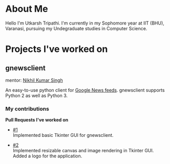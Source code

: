 # About Me
Hello I'm Utkarsh Tripathi.
I'm currently in my Sophomore year at IIT (BHU), Varanasi, pursuing my Undegraduate studies in Computer Science.


# Projects I've worked on
## gnewsclient
mentor: [Nikhil Kumar Singh](https://github.com/nikhilkumarsingh)

An easy-to-use python client for [Google News feeds](https://news.google.com/).
gnewsclient supports Python 2 as well as Python 3.

### My contributions 
  **Pull Requests I've worked on**
  
- [#1](https://github.com/nikhilkumarsingh/gnewsclient/pull/16)<br/>
  Implemented basic Tkinter GUI for gnewsclient.
  
  
- [#2](https://github.com/nikhilkumarsingh/gnewsclient/pull/18)<br/>
  Implemented resizable canvas and image rendering in Tkinter GUI.<br/>
  Added a logo for the application.
    
   
    
   
  
